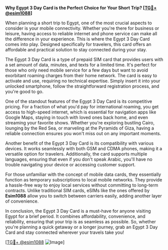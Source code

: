 **Why Egypt 3 Day Card is the Perfect Choice for Your Short Trip? [[TG💪+ @esim1088](https://t.me/s/esim1088)]**

When planning a short trip to Egypt, one of the most crucial aspects to consider is your mobile connectivity. Whether you're there for business or leisure, having access to reliable internet and phone service can make all the difference in your experience. This is where the Egypt 3 Day Card comes into play. Designed specifically for travelers, this card offers an affordable and practical solution to stay connected during your stay.

The Egypt 3 Day Card is a type of prepaid SIM card that provides users with a set amount of data, minutes, and texts for a limited time. It's perfect for those who only need mobile service for a few days but want to avoid exorbitant roaming charges from their home network. The card is easy to activate and use, requiring no technical expertise. Simply insert it into your unlocked smartphone, follow the straightforward registration process, and you're good to go.

One of the standout features of the Egypt 3 Day Card is its competitive pricing. For a fraction of what you'd pay for international roaming, you get access to high-speed internet, which is essential for navigation apps like Google Maps, staying in touch with loved ones back home, and even streaming your favorite shows. Whether you're exploring bustling Cairo, lounging by the Red Sea, or marveling at the Pyramids of Giza, having a reliable connection ensures you won't miss out on any important moments.

Another benefit of the Egypt 3 Day Card is its compatibility with various devices. It works seamlessly with both GSM and CDMA phones, making it a versatile option for travelers. Additionally, the card supports multiple languages, ensuring that even if you don't speak Arabic, you'll have no trouble navigating your device or accessing customer support.

For those unfamiliar with the concept of mobile data cards, they essentially function as temporary subscriptions to local mobile networks. They provide a hassle-free way to enjoy local services without committing to long-term contracts. Unlike traditional SIM cards, eSIMs like the ones offered by **Esim1088** allow you to switch between carriers easily, adding another layer of convenience.

In conclusion, the Egypt 3 Day Card is a must-have for anyone visiting Egypt for a brief period. It combines affordability, convenience, and reliability, ensuring that your trip is as seamless as possible. So, whether you're planning a quick getaway or a longer journey, grab an Egypt 3 Day Card and stay connected wherever your travels take you! 

[[TG💪+ @esim1088](https://t.me/s/esim1088) ![Image](https://i.postimg.cc/Y0z9fWf4/image.png)]